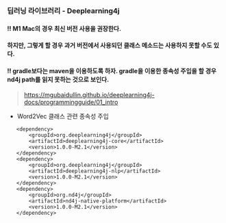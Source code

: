 ### 딥러닝 라이브러리 - Deeplearning4j
#### ‼️ M1 Mac의 경우 최신 버전 사용을 권장한다.
#### 하지만, 그렇게 할 경우 과거 버전에서 사용되던 클래스 메소드는 사용하지 못할 수도 있다.
#### ‼️ gradle보다는 maven을 이용하도록 하자. gradle을 이용한 종속성 주입을 할 경우 nd4j path를 읽지 못하는 것으로 보인다.

> https://mgubaidullin.github.io/deeplearning4j-docs/programmingguide/01_intro

- Word2Vec 클래스 관련 종속성 주입
```Maven
   <dependency>
       <groupId>org.deeplearning4j</groupId>
       <artifactId>deeplearning4j-core</artifactId>
       <version>1.0.0-M2.1</version>
   </dependency>
   <dependency>
       <groupId>org.deeplearning4j</groupId>
       <artifactId>deeplearning4j-nlp</artifactId>
       <version>1.0.0-M2.1</version>
   </dependency>
   <dependency>
       <groupId>org.nd4j</groupId>
       <artifactId>nd4j-native-platform</artifactId>
       <version>1.0.0-M2.1</version>
   </dependency>
```
